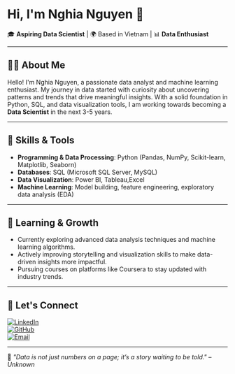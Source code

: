 # Hi, I'm Nghia Nguyen 👋

🎓 **Aspiring Data Scientist** | 🌍 Based in Vietnam | 📊 **Data Enthusiast**

---

## 👨‍💻 About Me

Hello! I'm Nghia Nguyen, a passionate data analyst and machine learning enthusiast. My journey in data started with curiosity about uncovering patterns and trends that drive meaningful insights. With a solid foundation in Python, SQL, and data visualization tools, I am working towards becoming a **Data Scientist** in the next 3-5 years.

---

## 🚀 Skills & Tools

- **Programming & Data Processing**: Python (Pandas, NumPy, Scikit-learn, Matplotlib, Seaborn)
- **Databases**: SQL (Microsoft SQL Server, MySQL)
- **Data Visualization**: Power BI, Tableau,Excel
- **Machine Learning**: Model building, feature engineering, exploratory data analysis (EDA)

---
<!-- 
## 🌟 Projects

Here are a few highlights of my work:

1. **[Health Insurance Analysis](#)**: Analyzed customer health data to identify trends and provide insights for decision-making.
2. **[FP-Growth Algorithm for Market Basket Analysis](#)**: Applied FP-Growth to uncover association rules in sales data for a retail store.
3. **[Motorbike Rental Revenue Dashboard](#)**: Built a Power BI dashboard to visualize monthly, annual, and location-based revenues for a rental service.
4. **[Mental Health Impact Analysis](#)**: Investigated the correlation between technology usage time and mental health outcomes.

---
-->
## 🌱 Learning & Growth

- Currently exploring advanced data analysis techniques and machine learning algorithms.
- Actively improving storytelling and visualization skills to make data-driven insights more impactful.
- Pursuing courses on platforms like Coursera to stay updated with industry trends.

---

## 💬 Let's Connect

[![LinkedIn](https://img.shields.io/badge/-LinkedIn-blue?style=flat-square&logo=LinkedIn&logoColor=white)](https://www.linkedin.com/in/nghia-nguyen-35000b333/)  
[![GitHub](https://img.shields.io/badge/-GitHub-black?style=flat-square&logo=GitHub&logoColor=white)](https://github.com/nghiands)  
[![Email](https://img.shields.io/badge/-Email-red?style=flat-square&logo=Gmail&logoColor=white)](mailto:vannghiands@gmail.com)

---

📌 *"Data is not just numbers on a page; it’s a story waiting to be told." – Unknown*
